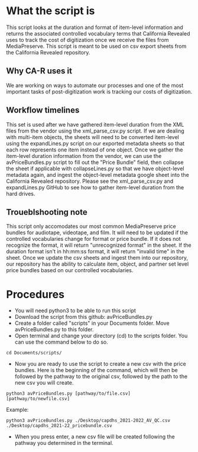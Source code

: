 # What the script is
This script looks at the duration and format of item-level information and returns the associated controlled vocabulary terms that California Revealed uses to track the cost of digitization once we receive the files from MediaPreserve. This script is meant to be used on csv export sheets from the California Revealed repository. 
## Why CA-R uses it
We are working on ways to automate our processes and one of the most important tasks of post-digitization work is tracking our costs of digitization.
## Workflow timelines
This set is used after we have gathered item-level duration from the XML files from the vendor using the xml_parse_csv.py script. If we are dealing with multi-item objects, the sheets will need to be converted item-level using the expandLines.py script on our exported metadata sheets so that each row represents one item instead of one object. Once we gather the item-level duration information from the vendor, we can use the avPriceBundles.py script to fill out the "Price Bundle" field, then collapse the sheet if applicable with collapseLines.py so that we have object-level metadata again, and ingest the object-level metadata google sheet into the California Revealed repository. Please see the xml_parse_csv.py and expandLines.py GitHub to see how to gather item-level duration from the hard drives.
## Troueblshooting note
This script only accomodates our most common MediaPreserve price bundles for audiotape, videotape, and film. It will need to be updated if the controlled vocabularies change for format or price bundle. If it does not recognize the format, it will return "unrecognized format" in the sheet. If the duration format isn't in hh:mm:ss format, it will return "invalid time" in the sheet. Once we update the csv sheets and ingest them into our repository, our repository has the ability to calculate item, object, and partner set level price bundles based on our controlled vocabularies.
# Procedures
- You will need python3 to be able to run this script
- Download the script from this github: avPriceBundles.py
- Create a folder called "scripts" in your Documents folder. Move avPriceBundles.py to this folder.
- Open terminal and change your directory (cd) to the scripts folder. You can use the command below to do so.
```
cd Documents/scripts/
```
- Now you are ready to use the script to create a new csv with the price bundles. Here is the beginning of the command, which will then be followed by the pathway to the original csv, followed by the path to the new csv you will create. 
```
python3 avPriceBundles.py [pathway/to/file.csv] [pathway/to/newfile.csv]
```
Example:
```
python3 avPriceBundles.py ./Desktop/capdhs_2021-2022_AV_QC.csv ./Desktop/capdhs_2021-22_pricebundle.csv 
```
- When you press enter, a new csv file will be created following the pathway you determined in the terminal. 
